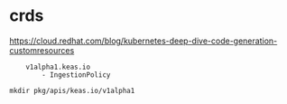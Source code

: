 # crds

<https://cloud.redhat.com/blog/kubernetes-deep-dive-code-generation-customresources>

```
    v1alpha1.keas.io
        - IngestionPolicy
```

```
mkdir pkg/apis/keas.io/v1alpha1
```
